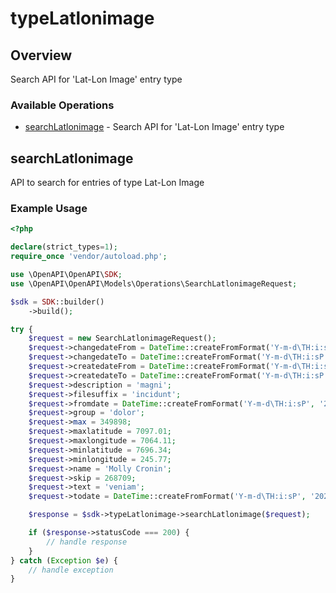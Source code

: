 # typeLatlonimage

## Overview

Search API for 'Lat-Lon Image' entry type

### Available Operations

* [searchLatlonimage](#searchlatlonimage) - Search API for 'Lat-Lon Image' entry type

## searchLatlonimage

API to search for entries of type Lat-Lon Image

### Example Usage

```php
<?php

declare(strict_types=1);
require_once 'vendor/autoload.php';

use \OpenAPI\OpenAPI\SDK;
use \OpenAPI\OpenAPI\Models\Operations\SearchLatlonimageRequest;

$sdk = SDK::builder()
    ->build();

try {
    $request = new SearchLatlonimageRequest();
    $request->changedateFrom = DateTime::createFromFormat('Y-m-d\TH:i:sP', '2022-05-03T18:23:14.348Z');
    $request->changedateTo = DateTime::createFromFormat('Y-m-d\TH:i:sP', '2022-04-26T10:33:22.468Z');
    $request->createdateFrom = DateTime::createFromFormat('Y-m-d\TH:i:sP', '2022-11-24T14:34:13.159Z');
    $request->createdateTo = DateTime::createFromFormat('Y-m-d\TH:i:sP', '2022-08-09T02:03:12.598Z');
    $request->description = 'magni';
    $request->filesuffix = 'incidunt';
    $request->fromdate = DateTime::createFromFormat('Y-m-d\TH:i:sP', '2022-06-30T04:26:09.166Z');
    $request->group = 'dolor';
    $request->max = 349898;
    $request->maxlatitude = 7097.01;
    $request->maxlongitude = 7064.11;
    $request->minlatitude = 7696.34;
    $request->minlongitude = 245.77;
    $request->name = 'Molly Cronin';
    $request->skip = 268709;
    $request->text = 'veniam';
    $request->todate = DateTime::createFromFormat('Y-m-d\TH:i:sP', '2020-03-16T04:29:27.854Z');

    $response = $sdk->typeLatlonimage->searchLatlonimage($request);

    if ($response->statusCode === 200) {
        // handle response
    }
} catch (Exception $e) {
    // handle exception
}
```
